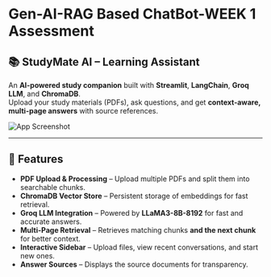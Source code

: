 # Gen-AI-RAG Based ChatBot-WEEK 1 Assessment

## 📚 StudyMate AI – Learning Assistant

An **AI-powered study companion** built with **Streamlit**, **LangChain**, **Groq LLM**, and **ChromaDB**.  
Upload your study materials (PDFs), ask questions, and get **context-aware, multi-page answers** with source references.

![App Screenshot](https://t4.ftcdn.net/jpg/03/08/69/75/360_F_308697506_9dsBYHXm9FwuW0qcEqimAEXUvzTwfzwe.jpg)


---

## 🚀 Features
- **PDF Upload & Processing** – Upload multiple PDFs and split them into searchable chunks.
- **ChromaDB Vector Store** – Persistent storage of embeddings for fast retrieval.
- **Groq LLM Integration** – Powered by **LLaMA3-8B-8192** for fast and accurate answers.
- **Multi-Page Retrieval** – Retrieves matching chunks **and the next chunk** for better context.
- **Interactive Sidebar** – Upload files, view recent conversations, and start new ones.
- **Answer Sources** – Displays the source documents for transparency.

